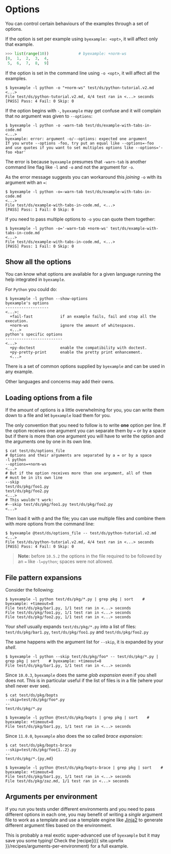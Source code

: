 <!--
Check that we have byexample installed first
$ hash byexample                                    # byexample: +fail-fast

$ alias byexample=byexample\ --pretty\ none

--
-->

# Options

You can control certain behaviours of the examples through a set of
options.

If the option is set per example using ``byexample: <opt>``, it will affect only
that example.

```python
>>> list(range(10))             # byexample: +norm-ws
[0,  1,  2,  3,  4,
 5,  6,  7,  8,  9]
```

If the option is set in the command line using ``-o <opt>``, it will affect all
the examples.

```shell
$ byexample -l python -o "+norm-ws" test/ds/python-tutorial.v2.md
<...>
File test/ds/python-tutorial.v2.md, 4/4 test ran in <...> seconds
[PASS] Pass: 4 Fail: 0 Skip: 0
```

If the option begins with `-`, `byexample` may get confuse and it will
complain that no argument was given to `--options`:

```shell
$ byexample -l python -o -warn-tab test/ds/example-with-tabs-in-code.md
<...>
byexample: error: argument -o/--options: expected one argument
If you wrote --options -foo, try put an equal like --options=-foo
and use quotes if you want to set multiples options like --options='-foo +bar'
```

The error is because `byexample` presumes that `-warn-tab` is another
command line flag like `-l` and `-o` and not the argument for `-o`.

As the error message suggests you can workaround this *joining* `-o`
with its argument with an `=`:

```shell
$ byexample -l python -o=-warn-tab test/ds/example-with-tabs-in-code.md
<...>
File test/ds/example-with-tabs-in-code.md, <...>
[PASS] Pass: 1 Fail: 0 Skip: 0
```

If you need to pass multiple options to `-o` you can quote them together:

```shell
$ byexample -l python -o='-warn-tab +norm-ws' test/ds/example-with-tabs-in-code.md
<...>
File test/ds/example-with-tabs-in-code.md, <...>
[PASS] Pass: 1 Fail: 0 Skip: 0
```

## Show all the options

You can know what options are available for a given language running the help
integrated in ``byexample``.

For ``Python`` you could do:

```shell
$ byexample -l python --show-options
byexample's options
-------------------
<...>:
  +fail-fast            if an example fails, fail and stop all the execution.
  +norm-ws              ignore the amount of whitespaces.
  <...>
python's specific options
-------------------------
<...>
  +py-doctest           enable the compatibility with doctest.
  +py-pretty-print      enable the pretty print enhancement.
  <...>
```

There is a set of common options supplied by ``byexample`` and can be
used in any example.

Other languages and concerns may add their owns.

## Loading options from a file

If the amount of options is a little overwhelming for you, you can
write them down to a file and let ``byexample`` load them for you.

The only convention that you need to follow is to write **one** option
per line. If the option receives one argument you can separate them by
`=` or by a space but if there is more than one argument you will have
to write the option and the arguments one by one in its own line.

```shell
$ cat test/ds/options_file
# Options and their arguments are separated by a = or by a space
-l python
--options=+norm-ws
<...>
# But if the option receives more than one argument, all of them
# must be in its own line
--skip
test/ds/pkg/foo1.py
test/ds/pkg/foo2.py
<...>
# This wouldn't work:
#--skip test/ds/pkg/foo1.py test/ds/pkg/foo2.py
<...>
```

Then load it with ``@`` and the file; you can use multiple files
and combine them with more options from the command line:

```shell
$ byexample @test/ds/options_file -- test/ds/python-tutorial.v2.md
<...>
File test/ds/python-tutorial.v2.md, 4/4 test ran in <...> seconds
[PASS] Pass: 4 Fail: 0 Skip: 0
```

> **Note:** before `10.5.2` the options in the file required to be followed by an
> `=` like `-l=python`; spaces were not allowed.

## File pattern expansions

Consider the following:

```shell
$ byexample -l python test/ds/pkg/*.py | grep pkg | sort    # byexample: +timeout=8
File test/ds/pkg/bar1.py, 1/1 test ran in <...> seconds
File test/ds/pkg/foo1.py, 1/1 test ran in <...> seconds
File test/ds/pkg/foo2.py, 1/1 test ran in <...> seconds
```

Your *shell* usually expands `test/ds/pkg/*.py` into a list of files:
`test/ds/pkg/bar1.py`, `test/ds/pkg/foo1.py` and `test/ds/pkg/foo2.py`

The same happens with the argument list for `--skip`, it is expanded by
your *shell*.

```shell
$ byexample -l python --skip test/ds/pkg/foo* -- test/ds/pkg/*.py | grep pkg | sort    # byexample: +timeout=8
File test/ds/pkg/bar1.py, 1/1 test ran in <...> seconds
```

Since `10.0.3`, `byexample` does the same *glob expansion* even if you shell does not.
This is in particular useful if the list of files is in a file (where your shell
never ever see).

```shell
$ cat test/ds/pkg/bopts
--skip=test/ds/pkg/foo*.py
--
test/ds/pkg/*.py

$ byexample -l python @test/ds/pkg/bopts | grep pkg | sort    # byexample: +timeout=8
File test/ds/pkg/bar1.py, 1/1 test ran in <...> seconds
```

Since `11.0.0`, `byexample` also does the so called *brace expansion*:

```shell
$ cat test/ds/pkg/bopts-brace
--skip=test/ds/pkg/foo{1..2}.py
--
test/ds/pkg/*.{py,md}

$ byexample -l python @test/ds/pkg/bopts-brace | grep pkg | sort    # byexample: +timeout=8
File test/ds/pkg/bar1.py, 1/1 test ran in <...> seconds
File test/ds/pkg/zaz.md, 1/1 test ran in <...> seconds
```

## Arguments per environment

If you run you tests under different environments and you need to pass
different options in each one, you may benefit of writing a *single*
argument file to work as a template and use a template engine like
[Jinja2](https://jinja.palletsprojects.com/en/3.1.x/) to generate
different argument files based on the environment.

This is probably a real exotic super-advanced use of `byexample` but
it may save you some typing! Check the
[recipe]({{ site.uprefix }}/recipes/arguments-per-environment)
for a full example.


<!--

Extra test checking that options in a file with multiple spaces are
interpreted correctly now that we support separate the flag from its
value with a space (before an '=' was always required)

So the following lines are equivalent
    -skip=foo bar
    -skip foo bar

$ cat test/ds/pkg/bopts2
<...>skip
test/ds/pkg/foo1.py
test/ds/pkg/foo2.py
<...>

More extra tests to ensure that no file is missing

$ byexample -l python @test/ds/pkg/bopts2 | grep pkg | wc -l    # byexample: +timeout=8
1

$ cat test/ds/pkg/bopts3
<...>skip=test/ds/pkg/foo1.py test/ds/pkg/foo2.py
<...>

$ byexample -l python @test/ds/pkg/bopts2 | grep pkg | wc -l    # byexample: +timeout=8
1

$ byexample -l python @test/ds/pkg/bopts | grep pkg | wc -l     # byexample: +timeout=8
1

$ byexample -l python @test/ds/pkg/bopts-brace | grep pkg | wc -l  # byexample: +timeout=8
2

-->
